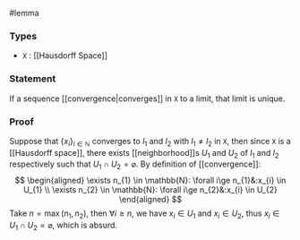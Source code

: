 #lemma
### Types
- `X` : [[Hausdorff Space]]
### Statement
If a sequence [[convergence|converges]] in `X` to a limit, that limit is unique.
### Proof
Suppose that $\left\{ x_{i} \right\}_{i\in\mathbb{N}}$ converges to $l_{1}$ and $l_{2}$ with $l_{1}\ne l_{2}$ in `X`, then since `X` is a [[Hausdorff space]], there exists [[neighborhood]]s $U_{1}$ and $U_{2}$ of $l_1$ and $l_2$ respectively such that $U_{1} \cap U_{2} = \varnothing$. By definition of [[convergence]]:
$$
\begin{aligned}
\exists n_{1} \in \mathbb{N}: \forall i\ge n_{1}&:x_{i} \in U_{1} \\
\exists n_{2} \in \mathbb{N}: \forall i\ge n_{2}&:x_{i} \in U_{2}
\end{aligned}
$$
Take $n = \max\left( n_{1}, n_{2} \right)$, then $\forall i\ge n$, we have $x_{i} \in U_{1}$ and $x_{i} \in U_{2}$, thus $x_i \in U_1 \cap U_2 = \varnothing$, which is absurd.